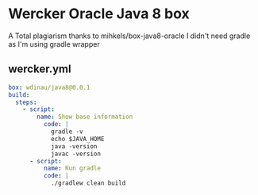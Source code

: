 Wercker Oracle Java 8 box
=========================

A Total plagiarism thanks to mihkels/box-java8-oracle
I didn't need gradle as I'm using gradle wrapper

wercker.yml 
---------------------

```yml
box: wdinau/java8@0.0.1
build:
  steps:
    - script:
        name: Show base information
          code: |
            gradle -v
            echo $JAVA_HOME
            java -version
            javac -version
      - script:
          name: Run gradle
          code: |
            ./gradlew clean build
```



